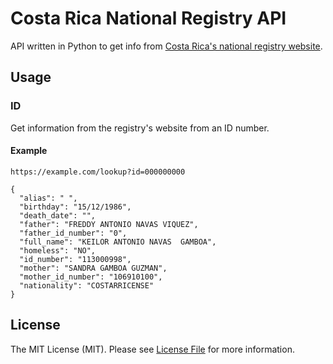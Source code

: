 # Costa Rica National Registry API

API written in Python to get info from [Costa Rica's national registry website](https://servicioselectorales.tse.go.cr/chc/).

## Usage

### ID

Get information from the registry's website from an ID number.

#### Example

`https://example.com/lookup?id=000000000`

```
{
  "alias": " ",
  "birthday": "15/12/1986",
  "death_date": "",
  "father": "FREDDY ANTONIO NAVAS VIQUEZ",
  "father_id_number": "0",
  "full_name": "KEILOR ANTONIO NAVAS  GAMBOA",
  "homeless": "NO",
  "id_number": "113000998",
  "mother": "SANDRA GAMBOA GUZMAN",
  "mother_id_number": "106910100",
  "nationality": "COSTARRICENSE"
}
```

## License

The MIT License (MIT). Please see [License File](LICENSE.md) for more information.
